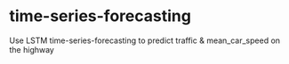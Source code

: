 # time-series-forecasting
Use LSTM time-series-forecasting to predict traffic & mean_car_speed on the highway
